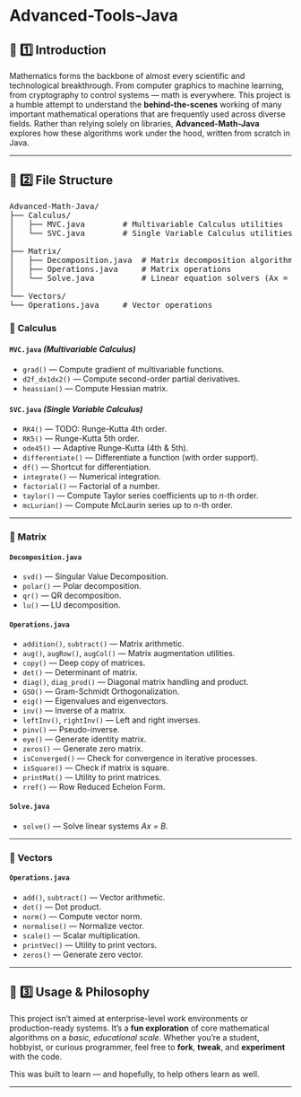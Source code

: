 # Advanced-Tools-Java

## 📌 1️⃣ Introduction

Mathematics forms the backbone of almost every scientific and technological breakthrough. From computer graphics to machine learning, from cryptography to control systems — math is everywhere. This project is a humble attempt to understand the **behind-the-scenes** working of many important mathematical operations that are frequently used across diverse fields. Rather than relying solely on libraries, **Advanced-Math-Java** explores how these algorithms work under the hood, written from scratch in Java.

---

## 📌 2️⃣ File Structure

<pre>
Advanced-Math-Java/
├── Calculus/
│   ├── MVC.java        # Multivariable Calculus utilities
│   └── SVC.java        # Single Variable Calculus utilities
│
├── Matrix/
│   ├── Decomposition.java  # Matrix decomposition algorithms
│   ├── Operations.java     # Matrix operations
│   └── Solve.java          # Linear equation solvers (Ax = B)
│
└── Vectors/
└── Operations.java     # Vector operations
</pre>


### 📂 Calculus

#### `MVC.java` *(Multivariable Calculus)*
- `grad()` — Compute gradient of multivariable functions.
- `d2f_dx1dx2()` — Compute second-order partial derivatives.
- `heassian()` — Compute Hessian matrix.

#### `SVC.java` *(Single Variable Calculus)*
- `RK4()` — TODO: Runge-Kutta 4th order.
- `RK5()` — Runge-Kutta 5th order.
- `ode45()` — Adaptive Runge-Kutta (4th & 5th).
- `differentiate()` — Differentiate a function (with order support).
- `df()` — Shortcut for differentiation.
- `integrate()` — Numerical integration.
- `factorial()` — Factorial of a number.
- `taylor()` — Compute Taylor series coefficients up to *n*-th order.
- `mcLurian()` — Compute McLaurin series up to *n*-th order.

---

### 📂 Matrix

#### `Decomposition.java`
- `svd()` — Singular Value Decomposition.
- `polar()` — Polar decomposition.
- `qr()` — QR decomposition.
- `lu()` — LU decomposition.

#### `Operations.java`
- `addition()`, `subtract()` — Matrix arithmetic.
- `aug()`, `augRow()`, `augCol()` — Matrix augmentation utilities.
- `copy()` — Deep copy of matrices.
- `det()` — Determinant of matrix.
- `diag()`, `diag_prod()` — Diagonal matrix handling and product.
- `GSO()` — Gram-Schmidt Orthogonalization.
- `eig()` — Eigenvalues and eigenvectors.
- `inv()` — Inverse of a matrix.
- `leftInv()`, `rightInv()` — Left and right inverses.
- `pinv()` — Pseudo-inverse.
- `eye()` — Generate identity matrix.
- `zeros()` — Generate zero matrix.
- `isConverged()` — Check for convergence in iterative processes.
- `isSquare()` — Check if matrix is square.
- `printMat()` — Utility to print matrices.
- `rref()` — Row Reduced Echelon Form.

#### `Solve.java`
- `solve()` — Solve linear systems *Ax = B*.

---

### 📂 Vectors

#### `Operations.java`
- `add()`, `subtract()` — Vector arithmetic.
- `dot()` — Dot product.
- `norm()` — Compute vector norm.
- `normalise()` — Normalize vector.
- `scale()` — Scalar multiplication.
- `printVec()` — Utility to print vectors.
- `zeros()` — Generate zero vector.

---

## 📌 3️⃣ Usage & Philosophy

This project isn’t aimed at enterprise-level work environments or production-ready systems. It’s a **fun exploration** of core mathematical algorithms on a *basic, educational scale*. Whether you’re a student, hobbyist, or curious programmer, feel free to **fork**, **tweak**, and **experiment** with the code.

This was built to learn — and hopefully, to help others learn as well.

---
